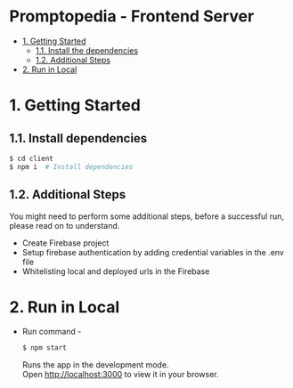 # Promptopedia - Frontend Server

- [1. Getting Started](#1-getting-started)
	- [1.1. Install the dependencies](#11-install-the-dependencies)
	- [1.2. Additional Steps](#12-additional-steps)
- [2. Run in Local](#2-run-in-local)



# 1. Getting Started
## 1.1. Install dependencies
```bash
$ cd client
$ npm i  # Install dependencies
```

## 1.2. Additional Steps
You might need to perform some additional steps, before a successful run, please read on to understand.

- Create Firebase project
- Setup firebase authentication by adding credential variables in the .env file
- Whitelisting local and deployed urls in the Firebase

# 2. Run in Local

* Run command -
    ```bash
    $ npm start 
    ```
    Runs the app in the development mode.\
Open [http://localhost:3000](http://localhost:3000) to view it in your browser.
